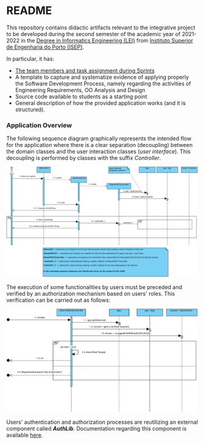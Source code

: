 # README #

This repository contains didactic artifacts relevant to the integrative project to be developed during the second
semester of the academic year of 2021-2022 in
the [Degree in Informatics Engineering (LEI)](http://www.isep.ipp.pt/Course/Course/26)
from [Instituto Superior de Engenharia do Porto (ISEP)](http://www.isep.ipp.pt).

In particular, it has:

* [The team members and task assignment during Sprints](docs/README.md)
* A template to capture and systematize evidence of applying properly the Software Development Process, namely regarding
  the activities of Engineering Requirements, OO Analysis and Design
* Source code available to students as a starting point
* General description of how the provided application works (and it is structured).

### Application Overview

The following sequence diagram graphically represents the intended flow for the application where there is a clear
separation (decoupling) between the domain classes and the user interaction classes (_user interface_). This decoupling
is performed by classes with the suffix _Controller_.

![GeneralOverview](docs/UI_ControllerOverview.svg)

The execution of some functionalities by users must be preceded and verified by an authorization mechanism based on
users' roles.
This verification can be carried out as follows:

![CheckingUserAuthorization](docs/ControllerCheckingUserAuthorization.svg)

Users' authentication and authorization processes are reutilizing an external component called **_AuthLib_**.
Documentation regarding this component is available [here](docs/Auth/README.md).
